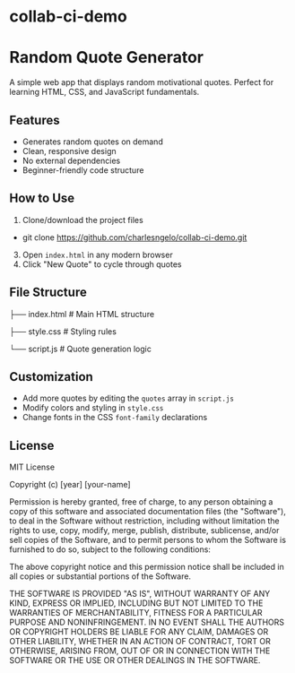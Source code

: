 # collab-ci-demo

# Random Quote Generator

A simple web app that displays random motivational quotes. Perfect for learning HTML, CSS, and JavaScript fundamentals.

## Features
- Generates random quotes on demand
- Clean, responsive design
- No external dependencies
- Beginner-friendly code structure

## How to Use
1. Clone/download the project files
- git clone https://github.com/charlesngelo/collab-ci-demo.git
3. Open `index.html` in any modern browser
4. Click "New Quote" to cycle through quotes

## File Structure
├── index.html # Main HTML structure

├── style.css # Styling rules

└── script.js # Quote generation logic
## Customization

- Add more quotes by editing the `quotes` array in `script.js`
- Modify colors and styling in `style.css`
- Change fonts in the CSS `font-family` declarations

## License

MIT License

Copyright (c) [year] [your-name]

Permission is hereby granted, free of charge, to any person obtaining a copy
of this software and associated documentation files (the "Software"), to deal
in the Software without restriction, including without limitation the rights
to use, copy, modify, merge, publish, distribute, sublicense, and/or sell
copies of the Software, and to permit persons to whom the Software is
furnished to do so, subject to the following conditions:

The above copyright notice and this permission notice shall be included in all
copies or substantial portions of the Software.

THE SOFTWARE IS PROVIDED "AS IS", WITHOUT WARRANTY OF ANY KIND, EXPRESS OR
IMPLIED, INCLUDING BUT NOT LIMITED TO THE WARRANTIES OF MERCHANTABILITY,
FITNESS FOR A PARTICULAR PURPOSE AND NONINFRINGEMENT. IN NO EVENT SHALL THE
AUTHORS OR COPYRIGHT HOLDERS BE LIABLE FOR ANY CLAIM, DAMAGES OR OTHER
LIABILITY, WHETHER IN AN ACTION OF CONTRACT, TORT OR OTHERWISE, ARISING FROM,
OUT OF OR IN CONNECTION WITH THE SOFTWARE OR THE USE OR OTHER DEALINGS IN THE
SOFTWARE.
